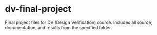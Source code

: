 # dv-final-project
Final project files for DV (Design Verification) course. Includes all source, documentation, and results from the specified folder.
